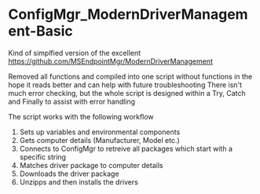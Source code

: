 # ConfigMgr_ModernDriverManagement-Basic

Kind of simplfied version of the excellent https://github.com/MSEndpointMgr/ModernDriverManagement
 
Removed all functions and compiled into one script without functions in the hope it reads better and can help with future troubleshooting
There isn't much error checking, but the whole script is designed within a Try, Catch and Finally to assist with error handling

The script works with the following workflow

1. Sets up variables and environmental components
2. Gets computer details (Manufacturer, Model etc.)
3. Connects to ConfigMgr to retreive all packages which start with a specific string
4. Matches driver package to computer details
5. Downloads the driver package
6. Unzipps and then installs the drivers
